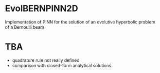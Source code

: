 # EvolBERNPINN2D
Implementation of PINN for the solution of an evolutive hyperbolic problem of a Bernoulli beam
# TBA
- quadrature rule not really defined
- comparison with closed-form analytical solutions

